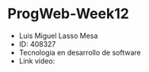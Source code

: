 # ProgWeb-Week12

* Luis Miguel Lasso Mesa
* ID: 408327
* Tecnologia en desarrollo de software
* Link video: